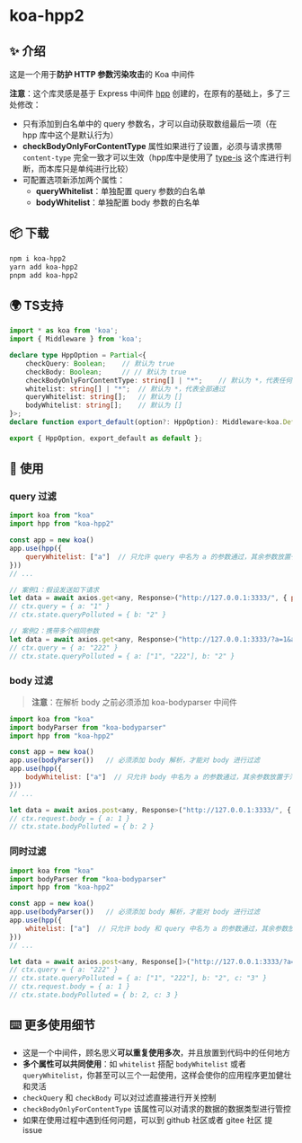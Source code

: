 # koa-hpp2

## ✨ 介绍

这是一个用于**防护 HTTP 参数污染攻击**的 Koa 中间件

**注意**：这个库灵感是基于 Express 中间件 [hpp](https://www.npmjs.com/package/hpp) 创建的，在原有的基础上，多了三处修改：

-   只有添加到白名单中的 query 参数名，才可以自动获取数组最后一项（在 hpp 库中这个是默认行为）
-   **checkBodyOnlyForContentType** 属性如果进行了设置，必须与请求携带 `content-type` 完全一致才可以生效（hpp库中是使用了 [type-is](https://www.npmjs.com/package/type-is) 这个库进行判断，而本库只是单纯进行比较）
-   可配置选项新添加两个属性：
    -   **queryWhitelist**：单独配置 query 参数的白名单
    -   **bodyWhitelist**：单独配置 body 参数的白名单



## 📦 下载

```bash
npm i koa-hpp2
yarn add koa-hpp2
pnpm add koa-hpp2
```



## 🌍 TS支持

```ts
import * as koa from 'koa';
import { Middleware } from 'koa';

declare type HppOption = Partial<{
    checkQuery: Boolean;	// 默认为 true
    checkBody: Boolean;		// // 默认为 true
    checkBodyOnlyForContentType: string[] | "*";	// 默认为 *，代表任何类型都通过
    whitelist: string[] | "*";	// 默认为 *，代表全部通过
    queryWhitelist: string[];	// 默认为 []
    bodyWhitelist: string[];	// 默认为 []
}>;
declare function export_default(option?: HppOption): Middleware<koa.DefaultState, koa.DefaultContext, any>;

export { HppOption, export_default as default };
```



## 🔨 使用

### query 过滤

```js
import koa from "koa"
import hpp from "koa-hpp2"

const app = new koa()
app.use(hpp({
    queryWhitelist: ["a"]  // 只允许 query 中名为 a 的参数通过，其余参数放置于污染对象
}))
// ...
```

```js
// 案例1：假设发送如下请求
let data = await axios.get<any, Response>("http://127.0.0.1:3333/", { params: { a: 1, b: 2 } })
// ctx.query = { a: "1" }
// ctx.state.queryPolluted = { b: "2" }
```

```js
// 案例2：携带多个相同参数
let data = await axios.get<any, Response>("http://127.0.0.1:3333/?a=1&a=222&b=2")
// ctx.query = { a: "222" }
// ctx.state.queryPolluted = { a: ["1", "222"], b: "2" }
```

### body 过滤

>   **注意**：在解析 body 之前必须添加 koa-bodyparser 中间件

```js
import koa from "koa"
import bodyParser from "koa-bodyparser"
import hpp from "koa-hpp2"

const app = new koa()
app.use(bodyParser())	// 必须添加 body 解析，才能对 body 进行过滤
app.use(hpp({
    bodyWhitelist: ["a"]  // 只允许 body 中名为 a 的参数通过，其余参数放置于污染对象
}))
// ...
```

```js
let data = await axios.post<any, Response>("http://127.0.0.1:3333/", { a: 1, b: 2 })
// ctx.request.body = { a: 1 }
// ctx.state.bodyPolluted = { b: 2 }
```

### 同时过滤

```js
import koa from "koa"
import bodyParser from "koa-bodyparser"
import hpp from "koa-hpp2"

const app = new koa()
app.use(bodyParser())	// 必须添加 body 解析，才能对 body 进行过滤
app.use(hpp({
    whitelist: ["a"]  // 只允许 body 和 query 中名为 a 的参数通过，其余参数放置于污染对象
}))
// ...
```

```js
let data = await axios.post<any, Response[]>("http://127.0.0.1:3333/?a=1&a=222&b=2", { a: 1, b: 2, c: 3 })
// ctx.query = { a: "222" }
// ctx.state.queryPolluted = { a: ["1", "222"], b: "2", c: "3" }
// ctx.request.body = { a: 1 }
// ctx.state.bodyPolluted = { b: 2, c: 3 }
```



## ⌨️ 更多使用细节

-   这是一个中间件，顾名思义**可以重复使用多次**，并且放置到代码中的任何地方
-   **多个属性可以共同使用**：如 `whitelist` 搭配 `bodyWhitelist` 或者 `queryWhitelist`，你甚至可以三个一起使用，这样会使你的应用程序更加健壮和灵活
-   `checkQuery` 和 `checkBody` 可以对过滤直接进行开关控制
-   `checkBodyOnlyForContentType` 该属性可以对请求的数据的数据类型进行管控
-   如果在使用过程中遇到任何问题，可以到 github 社区或者 gitee 社区 提 issue











